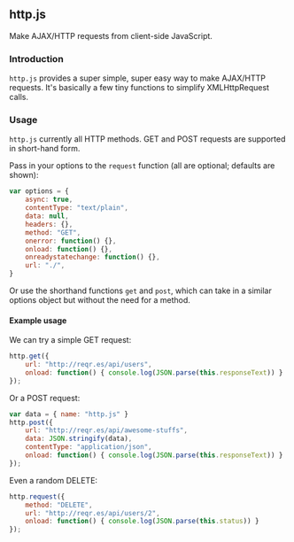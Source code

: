 ## http.js

Make AJAX/HTTP requests from client-side JavaScript.

### Introduction

`http.js` provides a super simple, super easy way to make AJAX/HTTP requests. It's basically a few tiny functions to simplify XMLHttpRequest calls.

### Usage

`http.js` currently all HTTP methods. GET and POST requests are supported in short-hand form.

Pass in your options to the `request` function (all are optional; defaults are shown):
```javascript
var options = {
    async: true,
    contentType: "text/plain",
    data: null,
    headers: {},
    method: "GET",
    onerror: function() {},
    onload: function() {},
    onreadystatechange: function() {},
    url: "./",
}
```

Or use the shorthand functions `get` and `post`, which can take in a similar options object but without the need for a method.

#### Example usage

We can try a simple GET request:
```javascript
http.get({
    url: "http://reqr.es/api/users",
    onload: function() { console.log(JSON.parse(this.responseText)) }
});
```

Or a POST request:
```javascript
var data = { name: "http.js" }
http.post({
    url: "http://reqr.es/api/awesome-stuffs",
    data: JSON.stringify(data),
    contentType: "application/json",
    onload: function() { console.log(JSON.parse(this.responseText)) }
});
```

Even a random DELETE:
```javascript
http.request({
    method: "DELETE",
    url: "http://reqr.es/api/users/2",
    onload: function() { console.log(JSON.parse(this.status)) }
});
```
